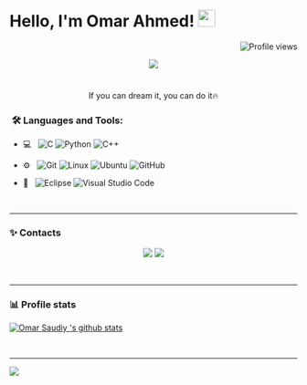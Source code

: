 <h1>
Hello, I'm Omar Ahmed!
  <img src="https://media.giphy.com/media/hvRJCLFzcasrR4ia7z/giphy.gif" width="30"></h1>
 <!--<img src="https://komarev.com/ghpvc/?username=OmarSaudiy&label=Profile%20Views&color=0e75b6&style=flat" align='right' alt="OmarSaudiy" />-->
 <img src="https://gpvc.arturio.dev/OmarSaudiy" alt="Profile views" align='right'/> <a href="https://github.com/OmarSaudiy/OmarSaudiy/"> </a> 
<br/>

<!-- Typing SVG by DenverCoder1 - https://github.com/DenverCoder1/readme-typing-svg -->
<p align="center">
  <a href="https://github.com/DenverCoder1/readme-typing-svg"><img src="https://readme-typing-svg.herokuapp.com?lines=Embedded+Software+Engineer;Communication+And+Electronics+Department;Always%20learning%20new%20things&center=true&width=450&height=45"></a>
</p>

#
  <p align="center"> If you can dream it, you can do it🔥 </p>
</p>

<h3>  &nbsp;🛠️ Languages and Tools:</h3>


- 💻 &nbsp;
![C](https://img.shields.io/badge/-C-black?style=flat-square&logo=c)
![Python](https://img.shields.io/badge/-Python-333333?style=flat&logo=python)
![C++](https://img.shields.io/badge/-C++-333333?style=flat&logo=C%2B%2B&logoColor=00599C)

- ⚙️ &nbsp;
![Git](https://img.shields.io/badge/-Git-333333?style=flat&logo=git)
![Linux](https://img.shields.io/badge/-Linux-333333?style=flat&logo=Linux&logoColor=FCC624)
![Ubuntu](https://img.shields.io/badge/-Ubuntu-black?style=flat-square&logo=ubuntu)
![GitHub](https://img.shields.io/badge/-GitHub-333333?style=flat&logo=github)

- 🔧 &nbsp;
![Eclipse](https://img.shields.io/badge/-Eclipse-333333?style=flat&logo=eclipse-ide&logoColor=2C2255)
![Visual Studio Code](https://img.shields.io/badge/-Visual%20Studio%20Code-333333?style=flat&logo=visual-studio-code&logoColor=007ACC)


  
<br/>

---------------------------------------------------------------------------------------------------------------------------------------------------------------------------------
<h3> ✨ Contacts</h3>

 <p align="center">
  <a href="https://www.linkedin.com/in/omarsaudiy/"><img src="https://img.icons8.com/fluency/50/000000/linkedin.png"/><a/>
  <a href="https://mail.google.com/mail/u/3/#inbox?compose=GTvVlcSHxTblstmTtvhnQSVWlrsChCcNfgDHWzlWpGxZncMmLpdXDwXjWgmQFsqqlPZDHgpkKBNfk"><img src="https://user-images.githubusercontent.com/123242381/219986585-acbd74de-6225-4eb5-b59b-25a39808176a.svg"/><a/>
</p>
<br/>

---------------------------------------------------------------------------------------------------------------------------------------------------------------------------------
<h3> 📊 Profile stats</h4>
  

[![Omar Saudiy 's github stats](https://github-readme-stats.vercel.app/api?username=OmarSaudiy&show_icons=true&title_color=fff&icon_color=79ff97&text_color=9f9f9f&bg_color=151515)](https://github.com/OmarSaudiy/github-readme-stats)
</p>
<br/>
    
---------------------------------------------------------------------------------------------------------------------------------------------------------------------------------
</p>
<img src="https://imgur.com/rilHVxA.png"/>
</p>
